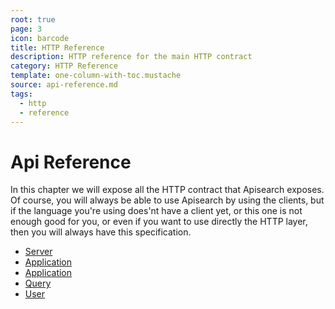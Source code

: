 ```yaml
---
root: true
page: 3
icon: barcode
title: HTTP Reference
description: HTTP reference for the main HTTP contract
category: HTTP Reference
template: one-column-with-toc.mustache
source: api-reference.md
tags:
  - http
  - reference
---
```


# Api Reference

In this chapter we will expose all the HTTP contract that Apisearch exposes.
Of course, you will always be able to use Apisearch by using the clients, but if
the language you're using does'nt have a client yet, or this one is not enough
good for you, or even if you want to use directly the HTTP layer, then you will
always have this specification.

- [Server](http-reference/server.html)
- [Application](http-reference/application.html)
- [Application](http-reference/index.html)
- [Query](http-reference/query.html)
- [User](http-reference/user.html)
